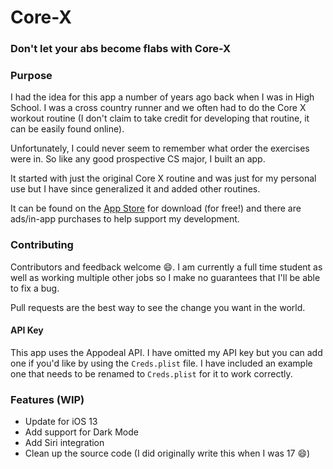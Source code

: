 
# Core-X
### Don't let your abs become flabs with Core-X


### Purpose

I had the idea for this app a number of years ago back when I was in High School. I was a cross country runner and we often had to do the Core X workout routine (I don't claim to take credit for developing that routine, it can be easily found online).

Unfortunately, I could never seem to remember what order the exercises were in. So like any good prospective CS major, I built an app.

It started with just the original Core X routine and was just for my personal use but I have since generalized it and added other routines.

It can be found on the [App Store](https://apps.apple.com/us/app/core-x/id972403903) for download (for free!) and there are ads/in-app purchases to help support my development.

### Contributing

Contributors and feedback welcome :smile:. I am currently a full time student as well as working multiple other jobs so I make no guarantees that I'll be able to fix a bug. 

Pull requests are the best way to see the change you want in the world.

#### API Key

This app uses the Appodeal API. I have omitted my API key but you can add one if you'd like by using the `Creds.plist` file. I have included an example one that needs to be renamed to `Creds.plist` for it to work correctly.

### Features (WIP)

- Update for iOS 13
- Add support for Dark Mode
- Add Siri integration
- Clean up the source code (I did originally write this when I was 17 :smile:)

